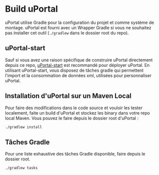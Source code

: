 # Build uPortal

uPortal utilise Gradle pour la configuration du projet et comme système de montage. uPortal est fourni avec un Wrapper Gradle si vous ne souhaitez pas installer cet outil (`./gradlew` dans le dossier root du repo).

## uPortal-start

Sauf si vous avez une raison spécifique de construire uPortal directement depuis
ce repo, [uPortal-start](https://github.com/uPortal-Project/uPortal-start) est recommandé pour déployer uPortal. En utilisant uPortal-start, vous disposez de tâches gradle qui permettent l'import et la consommation de données xml, utilisées pour personnaliser uPortal.

## Installation d'uPortal sur un Maven Local

Pour faire des modifications dans le code source et vouloir les tester localement,
faite un build d'uPortal et stockez les binary dans votre repo local Maven. Vous pouvez le faire depuis le dossier root d'uPortal :

```bash
./gradlew install
```

## Tâches Gradle

Pour une liste exhaustive des tâches Gradle disponible, faire depuis le dossier root.

```bash
./gradlew tasks
```
